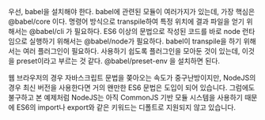 우선, babel을 설치해야 한다. babel에 관련된 모듈이 여러가지가 있는데, 가장 핵심은 @babel/core 이다.
명령어 방식으로 transpile하여 특정 위치에 결과 파일을 얻기 위해서는 @babel/cli 가 필요하다.
ES6 이상의 문법으로 작성된 코드를 바로 node 런타임으로 실행하기 위해서는 @babel/node가 필요하다.
babel이 transpile을 하기 위해서는 여러 플러그인이 필요하다. 사용하기 쉽도록 플러그인을 모아둔 것이 있는데, 이것을 preset이라고 부르는 것 같다. @babel/preset-env 을 설치하면 된다.

웹 브라우저의 경우 자바스크립트 문법을 쫒아오는 속도가 중구난방이지만, NodeJS의 경우 최신 버전을 사용한다면 거의 왠만한 ES6 문법은 도입이 되어 있습니다. 그럼에도 불구하고 본 예제처럼 NodeJS는 아직 CommonJS 기반 모듈 시스템을 사용하기 때문에 ES6의 import나 export와 같은 키워드는 디폴트로 지원되지 않고 있습니다.
